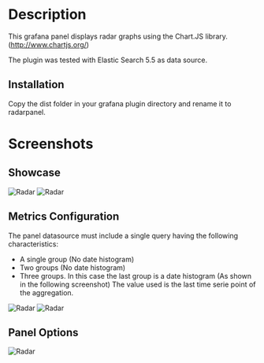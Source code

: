 # Description

This grafana panel displays radar graphs using the Chart.JS library. (http://www.chartjs.org/)

The plugin was tested with Elastic Search 5.5 as data source.

## Installation

Copy the dist folder in your grafana plugin directory and rename it to radarpanel.

# Screenshots

## Showcase

![Radar](https://raw.githubusercontent.com/snuids/grafana-radar-panel/master/src/img/screenshot-radar-showcase.jpg)
![Radar](https://raw.githubusercontent.com/snuids/grafana-radar-panel/master/src/img/screenshot-radar-showcase2.jpg)

## Metrics Configuration

The panel datasource must include a single query having the following characteristics:
* A single group (No date histogram)
* Two groups (No date histogram)
* Three groups. In this case the last group is a date histogram (As shown in the following screenshot) The value used is the last time serie point of the aggregation.


![Radar](https://raw.githubusercontent.com/snuids/grafana-radar-panel/master/src/img/screenshot-radar-metrics.jpg)
![Radar](https://raw.githubusercontent.com/snuids/grafana-radar-panel/master/src/img/screenshot-radar-metrics2.jpg)

## Panel Options

![Radar](https://raw.githubusercontent.com/snuids/grafana-radar-panel/master/src/img/screenshot-radar-options.jpg)
